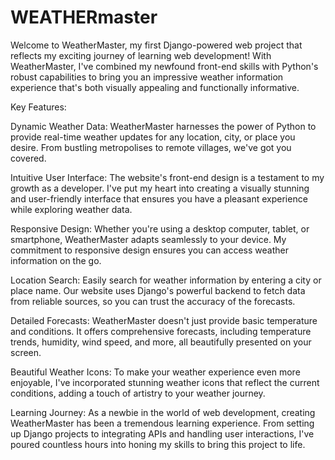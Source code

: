 # WEATHERmaster
Welcome to WeatherMaster, my first Django-powered web project that reflects my exciting journey of learning web development! With WeatherMaster, I've combined my newfound front-end skills with Python's robust capabilities to bring you an impressive weather information experience that's both visually appealing and functionally informative.


Key Features:

Dynamic Weather Data: WeatherMaster harnesses the power of Python to provide real-time weather updates for any location, city, or place you desire. From bustling metropolises to remote villages, we've got you covered.

Intuitive User Interface: The website's front-end design is a testament to my growth as a developer. I've put my heart into creating a visually stunning and user-friendly interface that ensures you have a pleasant experience while exploring weather data.

Responsive Design: Whether you're using a desktop computer, tablet, or smartphone, WeatherMaster adapts seamlessly to your device. My commitment to responsive design ensures you can access weather information on the go.

Location Search: Easily search for weather information by entering a city or place name. Our website uses Django's powerful backend to fetch data from reliable sources, so you can trust the accuracy of the forecasts.

Detailed Forecasts: WeatherMaster doesn't just provide basic temperature and conditions. It offers comprehensive forecasts, including temperature trends, humidity, wind speed, and more, all beautifully presented on your screen.

Beautiful Weather Icons: To make your weather experience even more enjoyable, I've incorporated stunning weather icons that reflect the current conditions, adding a touch of artistry to your weather journey.

Learning Journey: As a newbie in the world of web development, creating WeatherMaster has been a tremendous learning experience. From setting up Django projects to integrating APIs and handling user interactions, I've poured countless hours into honing my skills to bring this project to life.
